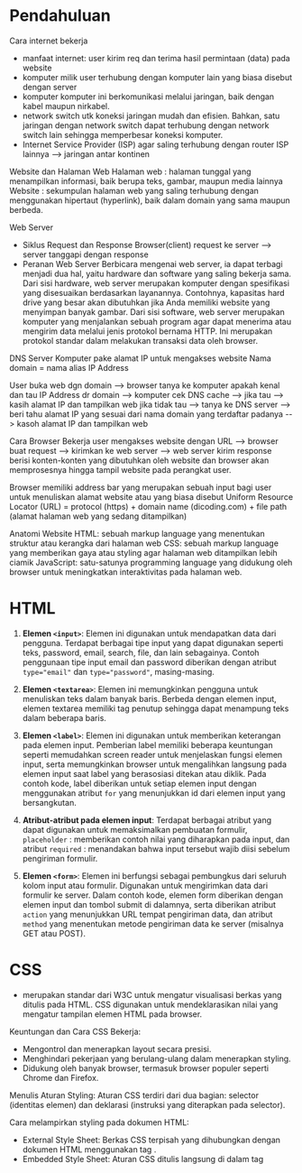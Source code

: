 # Pendahuluan 
Cara internet bekerja 
- manfaat internet: user kirim req dan terima hasil permintaan (data) pada website
- komputer milik user terhubung dengan komputer lain yang biasa disebut dengan server
- komputer komputer ini berkomunikasi melalui jaringan, baik dengan kabel maupun nirkabel.
- network switch utk koneksi jaringan mudah dan efisien. Bahkan, satu jaringan dengan network switch dapat terhubung dengan network switch lain sehingga memperbesar koneksi komputer.
- Internet Service Provider (ISP) agar saling terhubung dengan router ISP lainnya --> jaringan antar kontinen

Website dan Halaman Web
Halaman web : halaman tunggal yang menampilkan informasi, baik berupa teks, gambar, maupun media lainnya
Website : sekumpulan halaman web yang saling terhubung dengan menggunakan hipertaut (hyperlink), baik dalam domain yang sama maupun berbeda.

Web Server
- Siklus Request dan Response
Browser(client) request ke server --> server tanggapi dengan response
- Peranan Web Server
Berbicara mengenai web server, ia dapat terbagi menjadi dua hal, yaitu hardware dan software yang saling bekerja sama. 
  Dari sisi hardware, web server merupakan komputer dengan spesifikasi yang disesuaikan berdasarkan layanannya. 
  Contohnya, kapasitas hard drive yang besar akan dibutuhkan jika Anda memiliki website yang menyimpan banyak gambar.
  Dari sisi software, web server merupakan komputer yang menjalankan sebuah program agar dapat menerima atau mengirim data melalui jenis protokol bernama HTTP. Ini merupakan protokol standar dalam melakukan transaksi data oleh browser.

DNS Server
Komputer pake alamat IP untuk mengakses website
Nama domain = nama alias IP Address

User buka web dgn domain --> browser tanya ke komputer apakah kenal dan tau IP Address dr domain --> komputer cek DNS cache --> jika tau --> kasih alamat IP dan tampilkan web 
jika tidak tau --> tanya ke DNS server --> beri tahu alamat IP yang sesuai dari nama domain yang terdaftar padanya --> kasoh alamat IP dan tampilkan web 

Cara Browser Bekerja
user mengakses website dengan URL --> browser buat request --> kirimkan ke web server --> web server kirim response berisi konten-konten yang dibutuhkan oleh website dan browser akan memprosesnya hingga tampil website pada perangkat user.

Browser memiliki address bar yang merupakan sebuah input bagi user untuk menuliskan alamat website atau yang biasa disebut Uniform Resource Locator (URL) = protocol (https) + domain name (dicoding.com) + file path (alamat halaman web yang sedang ditampilkan)

Anatomi Website
HTML: sebuah markup language yang menentukan struktur atau kerangka dari halaman web
CSS: sebuah markup language yang memberikan gaya atau styling agar halaman web ditampilkan lebih ciamik
JavaScript: satu-satunya programming language yang didukung oleh browser untuk meningkatkan interaktivitas pada halaman web.

# HTML 

1. **Elemen `<input>`**: Elemen ini digunakan untuk mendapatkan data dari pengguna. Terdapat berbagai tipe input yang dapat digunakan seperti teks, password, email, search, file, dan lain sebagainya. Contoh penggunaan tipe input email dan password diberikan dengan atribut `type="email"` dan `type="password"`, masing-masing.

2. **Elemen `<textarea>`**: Elemen ini memungkinkan pengguna untuk menuliskan teks dalam banyak baris. Berbeda dengan elemen input, elemen textarea memiliki tag penutup sehingga dapat menampung teks dalam beberapa baris.

3. **Elemen `<label>`**: Elemen ini digunakan untuk memberikan keterangan pada elemen input. Pemberian label memiliki beberapa keuntungan seperti memudahkan screen reader untuk menjelaskan fungsi elemen input, serta memungkinkan browser untuk mengalihkan langsung pada elemen input saat label yang berasosiasi ditekan atau diklik. Pada contoh kode, label diberikan untuk setiap elemen input dengan menggunakan atribut `for` yang menunjukkan id dari elemen input yang bersangkutan.

4. **Atribut-atribut pada elemen input**: Terdapat berbagai atribut yang dapat digunakan untuk memaksimalkan pembuatan formulir, `placeholder` : memberikan contoh nilai yang diharapkan pada input, dan atribut
`required` : menandakan bahwa input tersebut wajib diisi sebelum pengiriman formulir.

6. **Elemen `<form>`**: Elemen ini berfungsi sebagai pembungkus dari seluruh kolom input atau formulir. Digunakan untuk mengirimkan data dari formulir ke server. Dalam contoh kode, elemen form diberikan dengan elemen input dan tombol submit di dalamnya, serta diberikan atribut `action` yang menunjukkan URL tempat pengiriman data, dan atribut `method` yang menentukan metode pengiriman data ke server (misalnya GET atau POST).

# CSS
- merupakan standar dari W3C untuk mengatur visualisasi berkas yang ditulis pada HTML.
CSS digunakan untuk mendeklarasikan nilai yang mengatur tampilan elemen HTML pada browser.

Keuntungan dan Cara CSS Bekerja:
- Mengontrol dan menerapkan layout secara presisi.
- Menghindari pekerjaan yang berulang-ulang dalam menerapkan styling.
- Didukung oleh banyak browser, termasuk browser populer seperti Chrome dan Firefox.

Menulis Aturan Styling:
Aturan CSS terdiri dari dua bagian: selector (identitas elemen) dan deklarasi (instruksi yang diterapkan pada selector).

Cara melampirkan styling pada dokumen HTML:
- External Style Sheet: Berkas CSS terpisah yang dihubungkan dengan dokumen HTML menggunakan tag <link>.
- Embedded Style Sheet: Aturan CSS ditulis langsung di dalam tag <style> dalam dokumen HTML.
- Inline Style: Styling diterapkan langsung pada elemen HTML menggunakan atribut style.

CSS Conception:
- Inheritance: Properti style dapat diwariskan dari sebuah elemen ke elemen-elemen di dalamnya.
- Group Selector: Selector dengan penerapan properti yang sama dapat digabungkan untuk menghindari penulisan kode yang berulang.
- Rule Order: Urutan penulisan aturan CSS sangat penting karena CSS mengalir dari atas ke bawah, sehingga aturan yang ditulis terakhir akan diterapkan jika terjadi konflik.

# Pendalaman CSS

1. **Selector Dasar**:
   - Type Selector: Menggunakan nama elemen sebagai target untuk menerapkan rule.
   - Class Selector (.): Menetapkan target elemen berdasarkan nilai dari atribut class yang diterapkan pada elemennya.
   - ID Selector (#): Menetapkan target elemen berdasarkan nilai dari atribut id yang diterapkan pada elemennya.
   - Attribute Selector: Menetapkan target elemen berdasarkan sebuah atribut yang digunakan atau nilai yang dimilikinya.
   - Universal Selector: Digunakan untuk menerapkan aturan pada seluruh elemen.

2. **Combinator**
    1. **Adjacent Sibling Selector (+)**:
       - Selector ini menggabungkan dua basic selector dengan menggunakan tanda `+` di antara keduanya.
       - Rules akan diterapkan pada elemen kedua yang langsung mengikuti elemen pertama, asalkan keduanya memiliki induk yang sama.
       - Contoh: `img + p { color: green; }` akan memberikan warna hijau pada elemen paragraf yang langsung mengikuti elemen gambar.
    
    2. **General Sibling Selector (~)**:
       - Selector ini juga menggabungkan dua basic selector, tetapi menggunakan simbol tilda (`~`).
       - Rules akan diterapkan pada semua elemen kedua yang berada setelah elemen pertama, selama keduanya memiliki induk yang sama.
       - Contoh: `div ~ p { background-color: yellow; }` akan memberikan latar belakang kuning pada semua elemen paragraf yang berada setelah elemen div, terlepas dari posisinya.
    
    3. **Child Selector (>)**:
       - Selector ini menggabungkan dua basic selector dengan menggunakan tanda `>` di antara keduanya.
       - Rules akan diterapkan pada semua elemen yang menjadi anak langsung dari elemen pertama.
       - Contoh: `div > p { background-color: yellow; }` akan memberikan latar belakang kuning pada semua elemen paragraf yang menjadi anak langsung dari elemen div.
    
    4. **Descendant Selector (spasi)**:
       - Selector ini juga menggabungkan dua basic selector, tetapi menggunakan spasi di antara keduanya.
       - Rules akan diterapkan pada semua elemen yang merupakan turunan dari elemen pertama, tidak peduli seberapa dalam hubungan hierarkinya.
       - Contoh: `div p { background-color: yellow; }` akan memberikan latar belakang kuning pada semua elemen paragraf yang merupakan turunan dari elemen div, baik secara langsung maupun tidak langsung.

3. **Pseudo Selector**
- Pseudo-class Selecto : "kelas semu" yang berhubungan dengan keadaan atau status suatu elemen.
   Contoh: `a:visited` akan menargetkan tautan yang telah dikunjungi,
           `a:hover` akan menargetkan tautan saat kursor diarahkan ke atasnya

- Pseudo-element Selector : menambahkan isi ke dalam dokumen tanpa perlu menambahkan elemen baru secara eksplisit dalam HTML.
   - Contoh: `p::before` akan menambahkan konten sebelum setiap elemen paragraf,
             `p::after` akan menambahkan konten setelah setiap elemen paragraf.

4. **Font Styling**:
   - font-family
   - font-size
   - font-weight
   - font-style
   - font-variant
   - font (shorthand)

5. **Text Styling**:
   - Line-height
   - Text-indent
   - Text-align
   - Text-decoration
   - Text-transform
   - Word and Letter Spacing
   - Text-shadow

6. **Menetapkan Nilai Warna**:
   - Numeric Value
   - Predefined Color Name
   - Warna untuk Teks dan Latar Belakang
   - Opacity

7. **Box Model**:
   - Dimension: width , height
   - Limiting Dimension: min-width, max-width, min-height, max-height
   - Overflowing Content: visible, hidden, scroll, auto
     ![image](https://github.com/NiaPutri23/Dicoding-FEBE/assets/57246029/f77d0e0c-8de1-405d-b82e-ca93da2e1edf)
   - Box-sizing
   - Border
   - Padding
   - Margin

8. **Display Roles**:
  - Inline Element: Inline elements mengambil ruang yang dibutuhkan oleh konten yang berisi, tanpa memaksanya untuk memulai baris baru.
    Contohnya, elemen <span> dan <a>
  - Block Element: Block elements akan menempati seluruh lebar yang tersedia, dan memulai baris baru sebelum dan setelah elemen tersebut.
    Contohnya, ```<div>, <p>, <h1>-<h6>```

9. **Box Shadow**
    - efek visual yang menambahkan bayangan ke elemen di halaman web.
    - nilai seperti offset-x, offset-y, blur radius, spread radius, dan color.
      
11. **Rounded Corner**
    border radius
    
12. **Positioning**:
    - Normal Flow/Static Flow (default): Elemen ditampilkan sesuai dengan urutan dokumen, satu demi satu. 
    - Relative Positioning: Elemen dipindahkan dari posisi normalnya, tetapi masih memengaruhi tata letak elemen di sekitarnya.
    - Absolute Positioning: Elemen dikeluarkan dari aliran dokumen dan ditempatkan relatif terhadap elemen induknya atau jendela browser.
    - Fixed Positioning: Elemen dikeluarkan dari aliran dokumen dan ditempatkan relatif terhadap jendela browser, sehingga tetap di tempatnya bahkan saat pengguna melakukan gulir halaman.

13. **Floating**
    elemen untuk berada di sebelah kiri atau kanan elemen lainnya, dengan elemen lainnya mengelilingi elemen yang mengaplikasikan float.
    
15. **Permasalahan Penerapan Float**:
    - Clear Property : untuk menghilangkan efek float dari elemen, memastikan bahwa elemen berikutnya tidak berada di sebelah elemen yang menerapkan float.
    - Teknik Overflow : atur properti overflow pada elemen induk yang mengandung elemen yang menerapkan float, sehingga elemen induk dapat "melihat" elemen yang menerapkan float dan mengatur layoutnya dengan benar.

16. **Konfigurasi Meta Tag Viewport untuk Responsibilitas Layout**
    ```<meta name="viewport" content="width=device-width, initial-scale=1">```
    
17. **Specific Style dengan Media Query**
    ```
    @media screen and (max-width: 1000px) {
      #content, aside {
        width: 100%;
        padding: 0;
      }
    }
    ```
    
# Layout Flexbox
 - adalah model layout satu dimensi untuk menyusun elemen dalam baris atau kolom.
 - Fleksibilitasnya membuatnya disebut sebagai **direction-agnostic**.
 - Flex container mengatur dimensi flex items untuk mencapai layout yang diinginkan.

2. **Alasan Flexbox Hadir**:
   - Sebelum flexbox, float dan positioning digunakan untuk layout, tetapi memiliki keterbatasan.
   - Flexbox hadir untuk mengatasi masalah seperti menyusun konten secara vertikal di tengah parent, menyesuaikan ukuran konten secara dinamis, dan membuat kolom dengan tinggi yang sama.

3. **Dasar-Dasar dan Terminologi Flexbox**:
   - Terdapat istilah "flex container" (parent elemen) dan "flex item" (child elemen).
   - Main axis dan cross axis adalah konsep penting dalam menentukan susunan flex items.
   - Properti-properti seperti flex-direction, flex-wrap, justify-content, align-items, align-content, dan gap memengaruhi tata letak flex items.

4. **Properti-Properti pada Flex Container**:
   - display, flex-direction, flex-wrap, justify-content, align-items, align-content, dan gap adalah properti yang digunakan pada flex container.

5. **Properti-Properti pada Flex Items**:
   - Properti-properti seperti order, flex-grow, flex-shrink, flex-basis, dan align-self digunakan untuk mengatur flex items.

https://www.youtube.com/watch?v=-J372iDFU8Y

- Flexbox --> teknik css utk atur posisi atau layout elemen pada halaman website
- Model layout 1 dimensi yang bisa atur jarak dan penjajaran(align) antar item dalam sebuah container dalam baris atau kolom (gabisa keduanya sekaligus, kalo mau 2 dimensi pake CSS Grid)
Ukurannya dinamis atau bahkan ga diketahui jg bisa

problem? 
- mau jaraknya yang sama, tp tricky untuk float dan marginnya

  Flexbox = Items (child) + Container (parent)
  main axis : sumbu utama (biasanya horizontal) 
  cross axis : vertikal
  main size : ukuran container 
  cross size : ukuran kolom
  main-start | main-end
  ![image](https://github.com/NiaPutri23/Dicoding-FEBE/assets/57246029/432056fd-0103-418a-a80c-78a777d7fe88)

## Property pada container (harus display: flex;) 
1. flex-direction : untuk urutan arah dan urutan items dalam container
      flex-direction : row | row-reverse | column | column-reverse

2. flex-wrap : kalo item sudah gak cukup lg ke container dlm barisnya, kalo gapake wrap -> bakal memaksakan dalam baris
      flex-wrap: nowrap (maksain dalam 1 baris) | wrap (bakal turun ke bawah) | wrap-container

3. justify-content : atur rata dalam konten
![image](https://github.com/NiaPutri23/Dicoding-FEBE/assets/57246029/d09dc405-c52e-4c01-bba3-e8e9b95a4185)
      flex-start (default) | flex-end |  center | space-between : elemen pojok mepet ke pojok | space-around : setengah kiri setengah kanan | space-evenly : kiri dan kanan sama 

4. align-items : atur kesejajaran vertikal (cross axis)
![image](https://github.com/NiaPutri23/Dicoding-FEBE/assets/57246029/e90225a9-60a1-4653-b9da-6205470f7fe0)
      flex-start (default) | flex-end | center |  stretch | base-line (sejajarin text di dalamnya)

5. align-content : atur kalo itemnya gak cuma 1 baris 
![image](https://github.com/NiaPutri23/Dicoding-FEBE/assets/57246029/e5ba7fe3-fddf-48d9-b9da-8db12396659c)

6. gap : menetapkan jarak antara flex items dalam flex container secara vertikal maupun horizontal
     gap: 10px 15px; /* Menetapkan jarak 10 piksel secara horizontal dan 15 piksel secara vertikal antara flex items */

## Property pada items 
1. order : urutan tampilan dari flex items di dalam flex container. order yang lebih rendah akan ditampilkan lebih awal 
2. flex-grow : pengali yang menentukan seberapa besar flex item akan tumbuh relatif terhadap flex items lain dalam container
3. flex-shrink : pengurangan ukuran relatif terhadap flex items lain dalam container
4. flex-basis :  ukuran default dari flex item sebelum fleksibilitasnya dihitung oleh flex-grow atau flex-shrink
5. align-self : untuk align 1 item aja (vertikal) flex-start, flex-end, center, baseline, dan stretch
